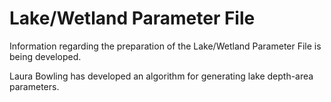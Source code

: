 # Lake/Wetland Parameter File

Information regarding the preparation of the Lake/Wetland Parameter File is being developed.

Laura Bowling has developed an algorithm for generating lake depth-area parameters.
